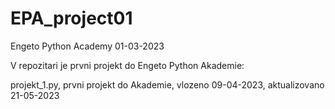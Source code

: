 # EPA_project01
Engeto Python Academy 01-03-2023

V repozitari je prvni projekt do Engeto Python Akademie:

projekt_1.py, 
prvni projekt do Akademie,
vlozeno 09-04-2023,
aktualizovano 21-05-2023
